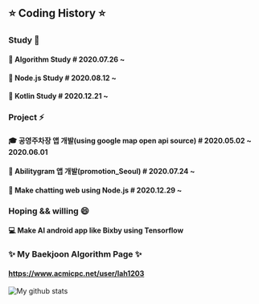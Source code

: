 ## ⭐️ Coding History ⭐️

<!-- 👋
**LAH1203/LAH1203** is a ✨ _special_ ✨ repository because its `README.md` (this file) appears on your GitHub profile.
-->

### Study 🌱
#### 💬 Algorithm Study # 2020.07.26 ~
#### 💬 Node.js Study # 2020.08.12 ~
#### 💬 Kotlin Study # 2020.12.21 ~

### Project ⚡
#### 🎓 공영주차장 앱 개발(using google map open api source) # 2020.05.02 ~ 2020.06.01
#### 💬 Abilitygram 앱 개발(promotion_Seoul) # 2020.07.24 ~
#### 💬 Make chatting web using Node.js # 2020.12.29 ~

### Hoping && willing 😄
#### 💻 Make AI android app like Bixby using Tensorflow

### ✨ My Baekjoon Algorithm Page ✨
#### https://www.acmicpc.net/user/lah1203

![My github stats](https://github-readme-stats.vercel.app/api?username=LAH1203&show_icons=true)

<!--
- 🔭 I’m currently working on ...
- 🌱 I’m currently learning ...
- 👯 I’m looking to collaborate on ...
- 🤔 I’m looking for help with ...
- 💬 Ask me about ...
- 📫 How to reach me: ...
- 😄 Pronouns: ...
- ⚡ Fun fact: ...
-->
